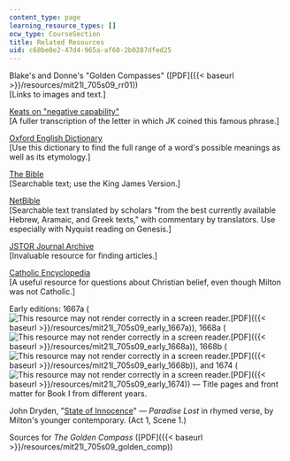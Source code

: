 ```yaml
---
content_type: page
learning_resource_types: []
ocw_type: CourseSection
title: Related Resources
uid: c68be0e2-47d4-965a-af60-2b0287dfed25
---
```


Blake's and Donne's "Golden Compasses" ([PDF]({{< baseurl >}}/resources/mit21l_705s09_rr01))  
\[Links to images and text.\]

[Keats on "negative capability"](https://www.bl.uk/romantics-and-victorians/articles/john-keats-and-negative-capability)  
\[A fuller transcription of the letter in which JK coined this famous phrase.\]

[Oxford English Dictionary](http://dictionary.oed.com/entrance.dtl)  
\[Use this dictionary to find the full range of a word's possible meanings as well as its etymology.\]

[The Bible](http://www.biblegateway.com/)  
\[Searchable text; use the King James Version.\]

[NetBible](http://bible.org/netbible/index.htm)  
\[Searchable text translated by scholars "from the best currently available Hebrew, Aramaic, and Greek texts," with commentary by translators. Use especially with Nyquist reading on Genesis.\]

[JSTOR Journal Archive](http://www.jstor.org/action/showJournals)  
\[Invaluable resource for finding articles.\]

[Catholic Encyclopedia](http://www.newadvent.org/cathen/)  
\[A useful resource for questions about Christian belief, even though Milton was not Catholic.\]

Early editions: 1667a (![This resource may not render correctly in a screen reader.](/images/inacessible.gif)[PDF]({{< baseurl >}}/resources/mit21l_705s09_early_1667a)), 1668a (![This resource may not render correctly in a screen reader.](/images/inacessible.gif)[PDF]({{< baseurl >}}/resources/mit21l_705s09_early_1668a)), 1668b (![This resource may not render correctly in a screen reader.](/images/inacessible.gif)[PDF]({{< baseurl >}}/resources/mit21l_705s09_early_1668b)), and 1674 (![This resource may not render correctly in a screen reader.](/images/inacessible.gif)[PDF]({{< baseurl >}}/resources/mit21l_705s09_early_1674)) — Title pages and front matter for Book I from different years.

John Dryden, "[State of Innocence](http://jacklynch.net/Texts/stateinn.html)" — _Paradise Lost_ in rhymed verse, by Milton's younger contemporary. (Act 1, Scene 1.)

Sources for _The Golden Compass_ ([PDF]({{< baseurl >}}/resources/mit21l_705s09_golden_comp))